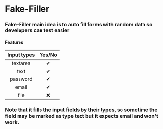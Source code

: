# Fake-Filler

### Fake-Filler main idea is to auto fill forms with random data so developers can test easier
#### Features

| Input types     | Yes/No        |
| :-------------: |:-------------:|
| textarea        | ✔             |
| text            | ✔             |
| password        | ✔             |
| email           | ✔             |
| file            | ❌            |

### Note that it fills the input fields by their types, so sometime the field may be marked as type text but it expects email and won't work.
